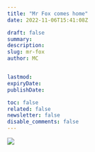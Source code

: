 ```yaml
---
title: "Mr Fox comes home"
date: 2022-11-06T15:41:08Z

draft: false
summary:
description:
slug: mr-fox
author: MC


lastmod:
expiryDate:
publishDate:

toc: false
related: false
newsletter: false
disable_comments: false
---
```

![](/images/9557.jpeg)

